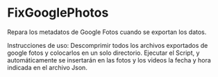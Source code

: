 # FixGooglePhotos
Repara los metadatos de Google Fotos cuando se exportan los datos.

Instrucciones de uso:
Descomprimir todos los archivos exportados de google fotos y colocarlos en un solo directorio.
Ejecutar el Script, y automáticamente se insertarán en las fotos y los videos la fecha y hora indicada en el archivo Json.
